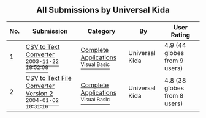 ﻿<div align="center">

## All Submissions by Universal Kida

</div>

No.  | Submission | Category | By   | User Rating
---- | ---------- | -------- | ---- | -----------
1 | [CSV to Text Converter<br /><sup>2003-11-22 18:52:08</sup>](https://github.com/Planet-Source-Code/universal-kida-csv-to-text-converter__1-51388) | [Complete Applications<br /><sup>Visual Basic</sup>](../ByCategory/complete-applications__1-27.md) | Universal Kida | 4.9 (44 globes from 9 users)
2 | [CSV to Text File Converter Version 2<br /><sup>2004-01-02 18:31:16</sup>](https://github.com/Planet-Source-Code/universal-kida-csv-to-text-file-converter-version-2__1-51417) | [Complete Applications<br /><sup>Visual Basic</sup>](../ByCategory/complete-applications__1-27.md) | Universal Kida | 4.8 (38 globes from 8 users)
